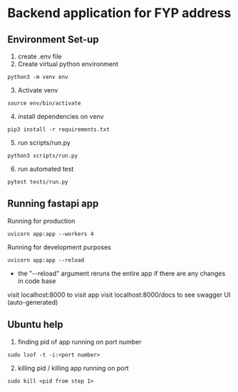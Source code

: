 # Backend application for FYP address

## Environment Set-up
1. create .env file
2. Create virtual python environment
```
python3 -m venv env
```
3. Activate venv
```
source env/bin/activate
``` 
4. install dependencies on venv
```
pip3 install -r requirements.txt
```
5. run scripts/run.py
```
python3 scripts/run.py
```
6. run automated test
```
pytest tests/run.py
```

## Running fastapi app 

Running for production
```
uvicorn app:app --workers 4
```

Running for development purposes
```
uvicorn app:app --reload
``` 
- the "--reload" argument reruns the entire app if there are any changes in code base

visit localhost:8000 to visit app
visit localhost:8000/docs to see swagger UI (auto-generated)

## Ubuntu help

1. finding pid of app running on port number
```
sudo lsof -t -i:<port number>
```
2. killing pid / killing app running on port
```
sudo kill <pid from step 1>
```

